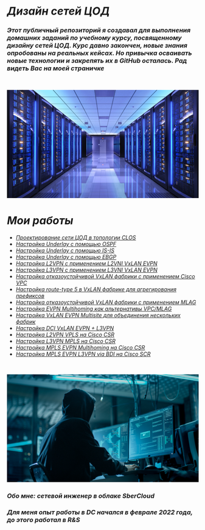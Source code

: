 # _Дизайн сетей ЦОД_

### _Этот публичный репозиторий я создавал для выполнения домашних заданий по учебному курсу, посвященному дизайну сетей ЦОД. Курс давно закончен, новые знания опробованы на реальных кейсах. Но привычка осваивать новые технологии и закрепять их в GitHub осталась. Рад видеть Вас на моей страничке_
<br/>

![image](data_center.jpeg)

# _Мои работы_

* _[Проектирование сети ЦОД в топологии CLOS](https://github.com/dontmesswithnets/study_otus/tree/main/home_work_1)_
* _[Настройка Underlay с помощью OSPF](https://github.com/dontmesswithnets/study_otus/tree/main/home_work_2)_
* _[Настройка Underlay с помощью IS-IS](https://github.com/dontmesswithnets/study_otus/tree/main/home_work_3)_
* _[Настройка Underlay с помощью EBGP](https://github.com/dontmesswithnets/study_otus/tree/main/home_work_4)_
* _[Настройка L2VPN с применением L2VNI VxLAN EVPN](https://github.com/dontmesswithnets/study_otus/tree/main/home_work_5)_
* _[Настройка L3VPN с применением L3VNI VxLAN EVPN](https://github.com/dontmesswithnets/study_otus/tree/main/home_work_6)_
* _[Настройка отказоустойчивой VxLAN фабрики с применением Cisco VPC](https://github.com/dontmesswithnets/study_otus/tree/main/home_work_7)_
* _[Настройка route-type 5 в VxLAN фабрике для агрегирования префиксов](https://github.com/dontmesswithnets/study_otus/tree/main/home_work_8)_
* _[Настройка отказоустойчивой VxLAN фабрики с применением MLAG](https://github.com/dontmesswithnets/study_otus/tree/main/mlag.lab)_
* _[Настройка EVPN Multihoming как альтернативы VPC/MLAG](https://github.com/dontmesswithnets/study_otus/tree/main/multihoming.lab)_
* _[Настройка VxLAN EVPN Multisite для объединения нескольких фабрик](https://github.com/dontmesswithnets/study_otus/tree/main/multisite.lab)_
* _[Настройка DCI VxLAN EVPN + L3VPN](https://github.com/dontmesswithnets/study_otus/tree/main/project.work)_
* _[Настройка L2VPN VPLS на Cisco CSR](https://github.com/dontmesswithnets/study_otus/tree/main/vpls-l2vpn.lab)_
* _[Настройка L3VPN MPLS на Cisco CSR](https://github.com/dontmesswithnets/study_otus/tree/main/mpls-l3vpn.lab)_
* _[Настройка MPLS EVPN Multihoming на Cisco CSR](https://github.com/dontmesswithnets/study_otus/tree/main/mpls-evpn-multihoming.lab)_
* _[Настройка MPLS EVPN L3VPN via BDI на Cisco SCR](https://github.com/dontmesswithnets/study_otus/tree/main/mpls-evpn-l3vpn)_

<br/>

![image](mr_robot.jpg)

### _Обо мне: сетевой инженер в облаке SberCloud_

### _Для меня опыт работы в DC начался в феврале 2022 года, до этого работал в R&S_
